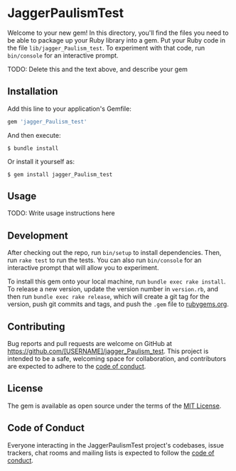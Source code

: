 # JaggerPaulismTest

Welcome to your new gem! In this directory, you'll find the files you need to be able to package up your Ruby library into a gem. Put your Ruby code in the file `lib/jagger_Paulism_test`. To experiment with that code, run `bin/console` for an interactive prompt.

TODO: Delete this and the text above, and describe your gem

## Installation

Add this line to your application's Gemfile:

```ruby
gem 'jagger_Paulism_test'
```

And then execute:

    $ bundle install

Or install it yourself as:

    $ gem install jagger_Paulism_test

## Usage

TODO: Write usage instructions here

## Development

After checking out the repo, run `bin/setup` to install dependencies. Then, run `rake test` to run the tests. You can also run `bin/console` for an interactive prompt that will allow you to experiment.

To install this gem onto your local machine, run `bundle exec rake install`. To release a new version, update the version number in `version.rb`, and then run `bundle exec rake release`, which will create a git tag for the version, push git commits and tags, and push the `.gem` file to [rubygems.org](https://rubygems.org).

## Contributing

Bug reports and pull requests are welcome on GitHub at https://github.com/[USERNAME]/jagger_Paulism_test. This project is intended to be a safe, welcoming space for collaboration, and contributors are expected to adhere to the [code of conduct](https://github.com/[USERNAME]/jagger_Paulism_test/blob/master/CODE_OF_CONDUCT.md).


## License

The gem is available as open source under the terms of the [MIT License](https://opensource.org/licenses/MIT).

## Code of Conduct

Everyone interacting in the JaggerPaulismTest project's codebases, issue trackers, chat rooms and mailing lists is expected to follow the [code of conduct](https://github.com/[USERNAME]/jagger_Paulism_test/blob/master/CODE_OF_CONDUCT.md).
